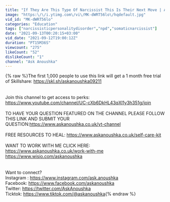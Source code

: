 ```yaml
---
title: "If They Are This Type Of Narcissist This Is Their Next Move | Ask Anoushka"
image: "https:\/\/i.ytimg.com\/vi\/MK-dWRT56lo\/hqdefault.jpg"
vid_id: "MK-dWRT56lo"
categories: "Education"
tags: ["narcissisticpersonalitydisorder","npd","somaticnarcissist"]
date: "2021-09-13T00:20:15+03:00"
vid_date: "2021-09-12T19:00:12Z"
duration: "PT15M36S"
viewcount: "275"
likeCount: "52"
dislikeCount: "1"
channel: "Ask Anoushka"
---
```

{% raw %}The first 1,000 people to use this link will get a 1 month free trial of Skillshare:  <a rel="nofollow" target="blank" href="https://skl.sh/askanoushka09211">https://skl.sh/askanoushka09211</a><br /><br /><br />Join this channel to get access to perks:<br /><a rel="nofollow" target="blank" href="https://www.youtube.com/channel/UC-cXb6DkHL43qXl1y3h351g/join">https://www.youtube.com/channel/UC-cXb6DkHL43qXl1y3h351g/join</a><br /><br />TO HAVE YOUR QUESTION FEATURED ON THE CHANNEL PLEASE FOLLOW THIS LINK AND SUBMIT YOUR QUESTION:<a rel="nofollow" target="blank" href="https://www.askanoushka.co.uk/yt-channel">https://www.askanoushka.co.uk/yt-channel</a><br /><br />FREE RESOURCES TO HEAL: <a rel="nofollow" target="blank" href="https://www.askanoushka.co.uk/self-care-kit">https://www.askanoushka.co.uk/self-care-kit</a><br /><br />WANT TO WORK WITH ME CLICK HERE: <br /><a rel="nofollow" target="blank" href="https://www.askanoushka.co.uk/work-with-me">https://www.askanoushka.co.uk/work-with-me</a><br /><a rel="nofollow" target="blank" href="https://www.wisio.com/askanoushka">https://www.wisio.com/askanoushka</a><br /><br /><br />Want to connect?<br />Instagram : <a rel="nofollow" target="blank" href="https://www.instagram.com/ask.anoushka">https://www.instagram.com/ask.anoushka</a><br />Facebook: <a rel="nofollow" target="blank" href="https://www.facebook.com/askanoushka">https://www.facebook.com/askanoushka</a><br />Twitter: <a rel="nofollow" target="blank" href="https://twitter.com/AskAnoushka">https://twitter.com/AskAnoushka</a><br />Ticktok: <a rel="nofollow" target="blank" href="https://www.tiktok.com/@askanoushka">https://www.tiktok.com/@askanoushka</a>{% endraw %}
